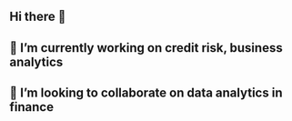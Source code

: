 ## Hi there 👋
## 🔭 I’m currently working on credit risk, business analytics
## 🌱 I’m looking to collaborate on data analytics in finance
